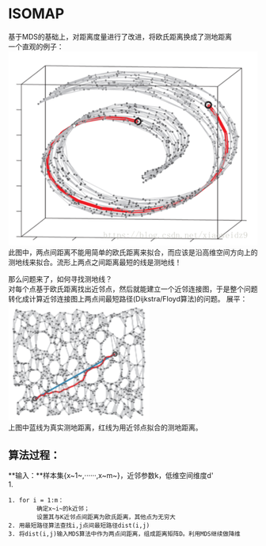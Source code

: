 # ISOMAP
基于MDS的基础上，对距离度量进行了改进，将欧氏距离换成了测地距离  
一个直观的例子：  
![](_v_images/20190316104158230_5564.png)  
此图中，两点间距离不能用简单的欧氏距离来拟合，而应该是沿高维空间方向上的测地线来拟合。流形上两点之间距离最短的线是测地线！  

那么问题来了，如何寻找测地线？  
对每个点基于欧氏距离找出近邻点，然后就能建立一个近邻连接图，于是整个问题转化成计算近邻连接图上两点间最短路径(Dijkstra/Floyd算法)的问题。
展平：  
![](_v_images/20190316104235326_24121.png)  
上图中蓝线为真实测地距离，红线为用近邻点拟合的测地距离。  
  
## 算法过程：  
**输入：**样本集{x~1~,······,x~m~}，近邻参数k，低维空间维度d'  
1. 
```
1. for i = 1:m：
        确定x~i~的k近邻；
        设置其与K近邻点间距离为欧氏距离，其他点为无穷大
2. 用最短路径算法查找i,j点间最短路径dist(i,j)
3. 将dist(i,j)输入MDS算法中作为两点间距离，组成距离矩阵D。利用MDS继续做降维
```